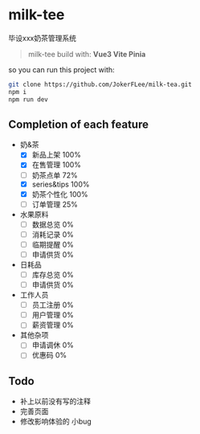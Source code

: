 # milk-tee
毕设xxx奶茶管理系统

>milk-tee build with: **Vue3 Vite Pinia**

so you can run this project with: 
```sh
git clone https://github.com/JokerFLee/milk-tea.git
npm i
npm run dev
```

## Completion of each feature

- 奶&茶
  - [x] 新品上架 100%
  - [x] 在售管理 100%
  - [ ] 奶茶点单 72%
  - [x] series&tips 100%
  - [x] 奶茶个性化 100%
  - [ ] 订单管理 25%
- 水果原料
  - [ ] 数据总览 0%
  - [ ] 消耗记录 0%
  - [ ] 临期提醒 0%
  - [ ] 申请供货 0%
- 日耗品
  - [ ] 库存总览 0%
  - [ ] 申请供货 0%
- 工作人员
  - [ ] 员工注册 0%
  - [ ] 用户管理 0%
  - [ ] 薪资管理 0%
- 其他杂项
  - [ ] 申请调休 0%
  - [ ] 优惠码   0%

## Todo
- 补上以前没有写的注释
- 完善页面
- 修改影响体验的 小bug